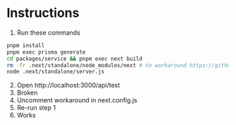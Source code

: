 # Instructions

1. Run these commands

```sh
pnpm install
pnpm exec prisma generate
cd packages/service && pnpm exec next build
rm -fr .next/standalone/node_modules/next # to workaround https://github.com/vercel/next.js/issues/42651
node .next/standalone/server.js
```

2. Open http://localhost:3000/api/test
3. Broken
4. Uncomment workaround in next.config.js
5. Re-run step 1
6. Works
